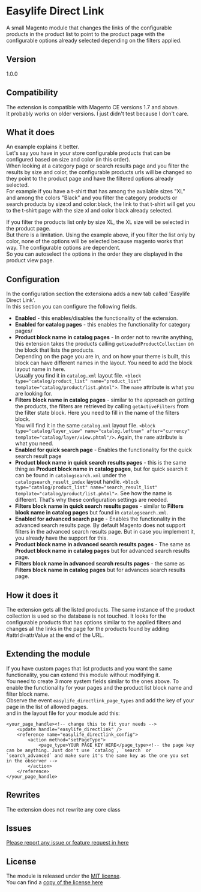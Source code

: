 Easylife Direct Link
========

A small Magento module that changes the links of the configurable products in the product list to point to the product page with the configurable options already selected depending on the filters applied.

Version
--------

1.0.0

Compatibility
----------
The extension is compatible with Magento CE versions 1.7 and above.  
It probably works on older versions. I just didn't test because I don't care.  

What it does 
----------

An example explains it better.  
Let's say you have in your store configurable products that can be configured based on size and color (in this order).  
When looking at a category page or search results page and you filter the results by size and color, the configurable products urls will be changed so they point to the product page and have the filtered options already selected.  
For example if you have a t-shirt that has among the available sizes "XL" and among the colors "Black" and you filter the category products or search products by size:xl and color:black, the link to that t-shirt will get you to the t-shirt page with the size xl and color black already selected.  

If you filter the products list only by size XL, the XL size will be selected in the product page.  
But there is a limitation. Using the example above, if you filter the list only by color, none of the options will be selected because magento works that way. The configurable options are dependent.  
So you can autoselect the options in the order they are displayed in the product view page.

Configuration
----------

In the configuration section the extensiona adds a new tab called 'Easylife Direct Link'.  
In this section you can configure the following fields.  

 - **Enabled** - this enables/disables the functionality of the extension.
 - **Enabled for catalog pages** - this enables the functionality for category pages/
 - **Product block name in catalog pages** - In order not to rewrite anything, this extension takes the products calling `getLoadedProductCollection` on the block that lists the products.  
   Depending on the page you are in, and on how your theme is built, this block can have different names in the layout. You need to add the block layout name in here.  
   Usually you find it in `catalog.xml` layout file. `<block type="catalog/product_list" name="product_list" template="catalog/product/list.phtml">`. The `name` attribute is what you are looking for.
 - **Filters block name in catalog pages** - similar to the approach on getting the products, the filters are retrieved by calling `getActiveFilters` from the filter state block. Here you need to fill in the name of the filters block.  
   You will find it in the same `catalog.xml` layout file.  `<block type="catalog/layer_view" name="catalog.leftnav" after="currency" template="catalog/layer/view.phtml"/>`. Again, the `name` attribute is what you need.  
 - **Enabled for quick search page** - Enables the functionality for the quick search result page
 - **Product block name in quick search results pages** - this is the same thing as **Product block name in catalog pages**, but for quick search it can be found in `catalogsearch.xml` under the `catalogsearch_result_index` layout handle.
   `<block type="catalog/product_list" name="search_result_list" template="catalog/product/list.phtml">`. See how the name is different. That's why these configuration settings are needed.  
 - **Filters block name in quick search results pages** - similar to **Filters block name in catalog pages** but found in `catalogsearch.xml`.  
 - **Enabled for advanced search page** - Enables the functionality in the advanced search results page. By default Magento does not support filters in the advanced search results page. But in case you implement it, you already have the support for this.
 - **Product block name in advanced search results pages** - The same as **Product block name in catalog pages** but for advanced search results page.
 - **Filters block name in advanced search results pages** - the same as **Filters block name in catalog pages** but for advances search results page.  
 
How it does it
----------
The extension gets all the listed products. The same instance of the product collection is used so the database is not touched. It looks for the configurable products that has options similar to the applied filters and changes all the links in the page for the products found by adding #attrId=attrValue at the end of the URL.  

Extending the module
-------

If you have custom pages that list products and you want the same functionality, you can extend this module without modifying it.  
You need to create 3 more system fields similar to the ones above. To enable the functionality for your pages and the product list block name and filter block name.  
Observe the event `easylife_directlink_page_types` and add the key of your page in the list of allowed pages.  
and in the layout file for your module add this:

    <your_page_handle><!-- change this to fit your needs -->
        <update handle="easylife_directlink" />
        <reference name="easylife_directlink_config">
            <action method="setPageType">
                <page_type>YOUR PAGE KEY HERE</page_type><!-- the page key can be anything. Just don't use `catalog`, `search` or `search_advanced` and make sure it's the same key as the one you set in the observer -->
            </action>
        </reference>
    </your_page_handle>
	
Rewrites
------
The extension does not rewrite any core class

Issues
-------
[Please report any issue or feature request in here](https://github.com/tzyganu/direct-link/issues)

License
-----
The module is released under the [MIT license](http://opensource.org/licenses/mit-license.php).  
You can find a [copy of the license here](https://github.com/tzyganu/direct-link/blob/master/LICENSE_DIRECT_LINK.txt)